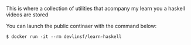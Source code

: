 This is where a collection of utilities that acompany my learn you a haskell videos are stored

You can launch the public continaer with the command below:

	$ docker run -it --rm devlinsf/learn-haskell
